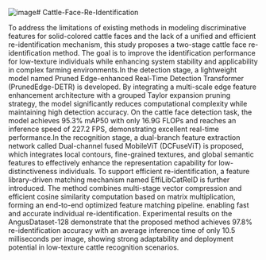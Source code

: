![image](https://github.com/user-attachments/assets/6388cded-1875-4595-bb96-5f42a5a95912)# Cattle-Face-Re-Identification

To address the limitations of existing methods in modeling discriminative features for solid-colored cattle faces and the lack of a unified and efficient re-identification mechanism, this study proposes a two-stage cattle face re-identification method. The goal is to improve the identification performance for low-texture individuals while enhancing system stability and applicability in complex farming environments.In the detection stage, a lightweight model named Pruned Edge-enhanced Real-Time Detection Transformer (PrunedEdge-DETR) is developed. By integrating a multi-scale edge feature enhancement architecture with a grouped Taylor expansion pruning strategy, the model significantly reduces computational complexity while maintaining high detection accuracy. On the cattle face detection task, the model achieves 95.3% mAP50 with only 16.9G FLOPs and reaches an inference speed of 227.2 FPS, demonstrating excellent real-time performance.In the recognition stage, a dual-branch feature extraction network called Dual-channel fused MobileViT (DCFuseViT) is proposed, which integrates local contours, fine-grained textures, and global semantic features to effectively enhance the representation capability for low-distinctiveness individuals. To support efficient re-identification, a feature library-driven matching mechanism named EffiLibCatReID is further introduced. The method combines multi-stage vector compression and efficient cosine similarity computation based on matrix multiplication, forming an end-to-end optimized feature matching pipeline. enabling fast and accurate individual re-identification. Experimental results on the AngusDataset-128 demonstrate that the proposed method achieves 97.8% re-identification accuracy with an average inference time of only 10.5 milliseconds per image, showing strong adaptability and deployment potential in low-texture cattle recognition scenarios.


